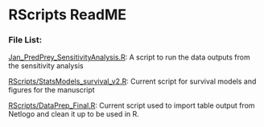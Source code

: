 # RScripts ReadME

### File List: 
[Jan_PredPrey_SensitivityAnalysis.R](Jan_PredPrey_SenistivityAnalysis.R): A script to run the data outputs from the sensitivity analysis

[RScripts/StatsModels_survival_v2.R](RScripts/StatsModels_survival_v2.R): Current script for survival models and figures for the manuscript

[RScripts/DataPrep_Final.R](RScripts/DataPrep_Final.R): Current script used to import table output from Netlogo and clean it up to be used in R.
